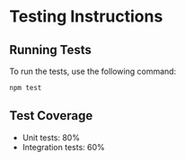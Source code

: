 # Testing Instructions

## Running Tests
To run the tests, use the following command:
```bash
npm test
```

## Test Coverage
- Unit tests: 80%
- Integration tests: 60%

